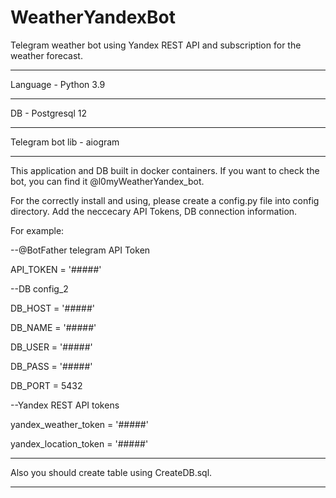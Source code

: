 # WeatherYandexBot
Telegram weather bot using Yandex REST API and subscription for the weather forecast.

********************
Language - Python 3.9
********************
DB - Postgresql 12
********************
Telegram bot lib - aiogram
********************

This application and DB built in docker containers.
If you want to check the bot, you can find it @l0myWeatherYandex_bot.

For the correctly install and using, please create a config.py file into config directory.
Add the neccecary API Tokens, DB connection information.

For example:

--@BotFather telegram API Token

API_TOKEN = '#####'

--DB config_2

DB_HOST = '#####'

DB_NAME = '#####'

DB_USER = '#####'

DB_PASS = '#####'

DB_PORT = 5432

--Yandex REST API tokens

yandex_weather_token = '#####'

yandex_location_token = '#####'


********************
Also you should create table using CreateDB.sql.
********************
